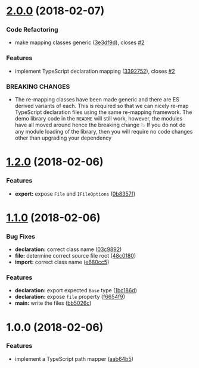 <a name="2.0.0"></a>
# [2.0.0](https://github.com/ef-carbon/tspm/compare/v1.2.0...v2.0.0) (2018-02-07)


### Code Refactoring

* make mapping classes generic ([3e3df9d](https://github.com/ef-carbon/tspm/commit/3e3df9d)), closes [#2](https://github.com/ef-carbon/tspm/issues/2)


### Features

* implement TypeScript declaration mapping ([3392752](https://github.com/ef-carbon/tspm/commit/3392752)), closes [#2](https://github.com/ef-carbon/tspm/issues/2)


### BREAKING CHANGES

* The re-mapping classes have been made generic and there are ES derived variants of
each. This is required so that we can nicely re-map TypeScript declaration files using the same
re-mapping framework. The demo library code in the `README` will still work, however, the modules
have all moved around hence the breaking change :boom: If you do not do any module loading of the
library, then you will require no code changes other than upgrading your dependency

<a name="1.2.0"></a>
# [1.2.0](https://github.com/ef-carbon/tspm/compare/v1.1.0...v1.2.0) (2018-02-06)


### Features

* **export:** expose `File` and `IFileOptions` ([0b8357f](https://github.com/ef-carbon/tspm/commit/0b8357f))

<a name="1.1.0"></a>
# [1.1.0](https://github.com/ef-carbon/tspm/compare/v1.0.0...v1.1.0) (2018-02-06)


### Bug Fixes

* **declaration:** correct class name ([03c9892](https://github.com/ef-carbon/tspm/commit/03c9892))
* **file:** determine correct source file root ([48c0180](https://github.com/ef-carbon/tspm/commit/48c0180))
* **import:** correct class name ([e680cc5](https://github.com/ef-carbon/tspm/commit/e680cc5))


### Features

* **declaration:** export expected `Base` type ([1bc186d](https://github.com/ef-carbon/tspm/commit/1bc186d))
* **declaration:** expose `file` property ([f6654f9](https://github.com/ef-carbon/tspm/commit/f6654f9))
* **main:** write the files ([bb5026c](https://github.com/ef-carbon/tspm/commit/bb5026c))

<a name="1.0.0"></a>
# 1.0.0 (2018-02-06)


### Features

* implement a TypeScript path mapper ([aab64b5](https://github.com/ef-carbon/tspm/commit/aab64b5))
